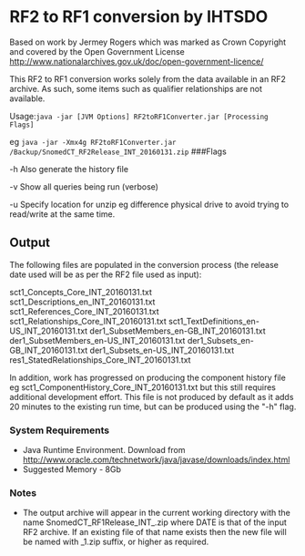 # RF2 to RF1 conversion by IHTSDO

Based on work by Jermey Rogers which was marked as Crown Copyright
and covered by the Open Government License http://www.nationalarchives.gov.uk/doc/open-government-licence/

This RF2 to RF1 conversion works solely from the data available in an RF2 archive.  As such, some items such as qualifier relationships are not available.


Usage:<code>java -jar [JVM Options] RF2toRF1Converter.jar [Processing Flags] <RF2 archive location>  </code>

eg  <code>java -jar -Xmx4g RF2toRF1Converter.jar /Backup/SnomedCT_RF2Release_INT_20160131.zip</code>
###Flags

-h	Also generate the history file

-v	Show all queries being run (verbose)

-u	Specify location for unzip eg difference physical drive to avoid trying to read/write at the same time.

## Output

The following files are populated in the conversion process (the release date used will be as per the RF2 file used as input):

sct1_Concepts_Core_INT_20160131.txt
sct1_Descriptions_en_INT_20160131.txt
sct1_References_Core_INT_20160131.txt
sct1_Relationships_Core_INT_20160131.txt
sct1_TextDefinitions_en-US_INT_20160131.txt
der1_SubsetMembers_en-GB_INT_20160131.txt
der1_SubsetMembers_en-US_INT_20160131.txt
der1_Subsets_en-GB_INT_20160131.txt
der1_Subsets_en-US_INT_20160131.txt
res1_StatedRelationships_Core_INT_20160131.txt

In addition, work has progressed on producing the component history file eg sct1_ComponentHistory_Core_INT_20160131.txt but this still requires additional development effort.  This file is not produced by default as it adds 20 minutes to the existing run time, but can be produced using the "-h" flag.
### System Requirements

* Java Runtime Environment.  Download from http://www.oracle.com/technetwork/java/javase/downloads/index.html
* Suggested Memory - 8Gb

### Notes

* The output archive will appear in the current working directory with the name SnomedCT_RF1Release_INT_<DATE>.zip where DATE is that of the input RF2 archive.  If an existing file of that name exists then the new file will be named with _1.zip suffix, or higher as required.

